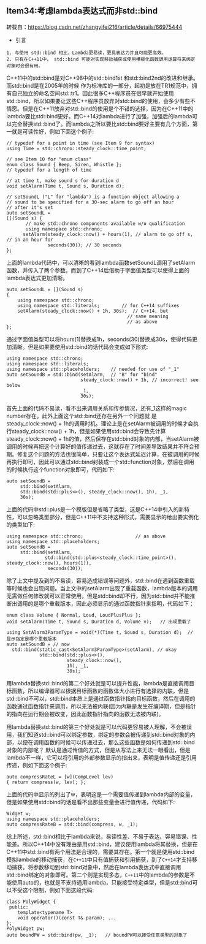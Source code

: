 ## Item34:考虑lambda表达式而非std::bind
转载自：https://blog.csdn.net/zhangyifei216/article/details/66975444
* 引言
```
1. 与使⽤ std::bind 相⽐，Lambda更易读，更具表达⼒并且可能更⾼效。
2. 只有在C++11中， std::bind 可能对实现移动捕获或使⽤模板化函数调⽤运算符来绑定对象时会很有⽤。
```
C++11中的std::bind是对C++98中的std::bind1st 和std::bind2nd的改进和继承。而std::bind是在2005年的时候 作为标准库的一部分，起初是放在TR1规范中，拥有自己独立的命名空间std::tr1。因此很多C++程序员在很早就开始使用std::bind，所以如果要让这些C++程序员放弃对std::bind的使用，会多少有些不情愿。但是在C++11放弃对std::bind的使用是个不错的选择，因为在C++11中的lambda要比std::bind更好。而C++14对lambda进行了加强，加强后的lambda可以完全替换std::bind了。而lambda之所以要比std::bind要好主要有几个方面，第一就是可读性好，例如下面这个例子:
```
// typedef for a point in time (see Item 9 for syntax)
using Time = std::chrono::steady_clock::time_point;

// see Item 10 for "enum class"
enum class Sound { Beep, Siren, Whistle };
// typedef for a length of time

// at time t, make sound s for duration d 
void setAlarm(Time t, Sound s, Duration d);

// setSoundL ("L" for "lambda") is a function object allowing a
// sound to be specified for a 30-sec alarm to go off an hour
// after it's set
auto setSoundL =
[](Sound s) {
       // make std::chrono components available w/o qualification
       using namespace std::chrono;
      setAlarm(steady_clock::now() + hours(1), // alarm to go off s, // in an hour for 
               seconds(30)); // 30 seconds
};
```
上面的lambda代码中，可以清晰的看到lambda函数setSoundL调用了setAlarm函数，并传入了两个参数。而到了C++14后借助于字面值类型可以使得上面的lambda表达式更加清晰。
```
auto setSoundL = [](Sound s)
{
    using namespace std::chrono;
    using namespace std::literals;        // for C++14 suffixes
    setAlarm(steady_clock::now() + 1h, 30s);  // C++14, but
                                            // same meaning
                                            // as above
};
```
通过字面值类型可以将hours(1)替换成1h，seconds(30)替换成30s，使得代码更加清晰。但是如果要使用std::bind的话代码会变成如下形式:
```
using namespace std::chrono;
using namespace std::literals;
using namespace std::placeholders;    // needed for use of "_1"
auto setSoundB = std::bind(setAlarm,  // "B" for "bind"
                           steady_clock::now() + 1h, // incorrect! see below
                           _1,
                           30s);
```
首先上面的代码不易读，看不出来调用关系和传参情况，还有_1这样的magic number存在。此外上面这个std::bind还存在另外一个问题就 是steady_clock::now() + 1h的调用时机。理论上是在setAlarm被调用的时候才会执行steady_clock::now() + 1h，但是如果使用std::bind会导致先计算steady_clock::now() + 1h的值，然后保存在std::bind对象的内部，当setAlarm被调用的时候再把这个计算好的值传递过去，这就存在了时间差导致结果并不符合预期。修复这个问题的方法也很简单，只要让这个表达式延迟计算，在被调用的时候再执行即可，因此可以通过std::bind封装成一个std::function对象，然后在调用的时候执行这个function对象即可，代码如下:
```
auto setSoundB =
     std::bind(setAlarm,
     std::bind(std::plus<>(), steady_clock::now(), 1h), _1,
     30s);
```
上面的代码中std::plus是一个模版但是省略了类型，这是C++14中引入的新特性，可以忽略类型部分，但是C++11中不支持这种形式，需要显示的给出要实例化的类型如下:
```
using namespace std::chrono;                   // as above
using namespace std::placeholders;
auto setSoundB =
     std::bind(setAlarm,
              std::bind(std::plus<steady_clock::time_point>(), steady_clock::now(), hours(1)),
               seconds(30));
```
除了上文中提及到的不易读，容易造成错误等问题外，std::bind在遇到函数重载等时候也会出现问题。当上文中的setAlarm出现了重载函数，lambda版本的调用无需做任何修改就可以正常使用，但是std::bind却不行，因为std::bind并不能推断出调用的是哪个重载版本，因此必须显示的通过函数指针来指明，代码如下：
```
enum class Volume { Normal, Loud, LoudPlusPlus };
void setAlarm(Time t, Sound s, Duration d, Volume v);   // 出现重载了

using SetAlarm3ParamType = void(*)(Time t, Sound s, Duration d);  // 显示指定是哪个重载版本
auto setSoundB = // now 
  std::bind(static_cast<SetAlarm3ParamType>(setAlarm), // okay
            std::bind(std::plus<>(),
                      steady_clock::now(),
                      1h), _1,
                      30s);
```
用lambda替换std::bind的第二个好处就是可以提升性能，lambda是直接调用目标函数，所以编译器可以根据目标函数的函数体大小进行有选择的内联，但是std::bind不可以，std::bind本质上是通过函数指针指向目标函数，然后在调用的函数通过函数指针来调用，所以无法被内联(因为内联是发生在编译期，但是指针的指向在运行期会被改变，因此函数指针指向的函数无法被内联)。

用lambda替换std::bind的第三个好处就是可以代码更容易被人理解，不会被误用，我们知道std::bind可以绑定参数，绑定的参数会被传递到std::bind对象的内部，以便在调用函数的时候可以传递过去，那么这些函数是如何传递到std::bind对象的内部呢？ 默认是通过传值的方式，但是从写法上来无法一眼看出，但是lambda不一样，它可以将引用的外部参数显示的指出来，表明是值传递还是引用传递，例如下面这个例子:
```
auto compressRateL = [w](CompLevel lev)
{ return compress(w, lev); };
```
上面的代码中显示的列出了w，表明这是一个需要值传递到lambda内部的变量，但是如果使用std::bind的话是看不出那些变量会进行值传递，代码如下:
```
Widget w;
using namespace std::placeholders;
auto compressRateB = std::bind(compress, w, _1);
```
综上所述，std::bind相比于lambda来说，易读性差、不易于表达、容易错误、性能差。所以C++14中没有理由是用std::bind，建议使用lambda将其替换，但是在C++11中std::bind有两个用法是合理的，需要其存在。第一个就是使用std::bind模拟lambda的移动捕获，在`C++11`中只有值捕获和引用捕获，到了`C++14`才支持移动捕获。将参数移动到std::bind对象中，然后在lambda表达式中直接调用std::bind绑定的对象即可。第二个则是实现多态，`C++11`中的lambda的参数是不能使用auto的，也就是不支持通用lambda，只能接受特定类型，但是std::bind可以不受这个限制，例如下面这段代码:
```
class PolyWidget {
 public:
    template<typename T>
    void operator()(const T& param); ...
};
PolyWidget pw;
auto boundPW = std::bind(pw, _1);   // boundPW可以接受任意类型的对象了
```
